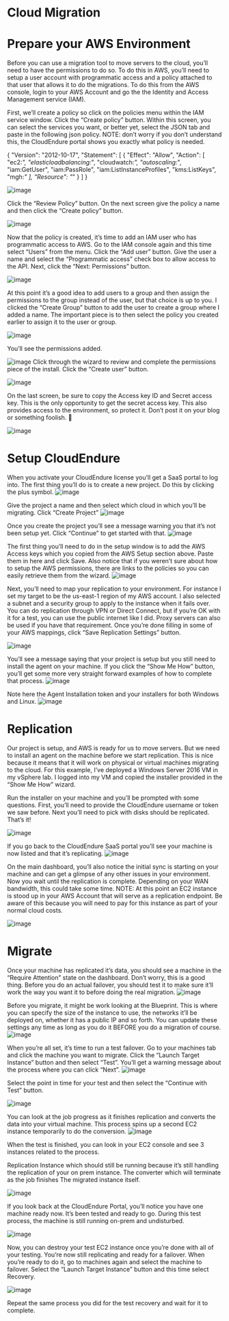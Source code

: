 # Cloud Migration
# Prepare your AWS Environment
Before you can use a migration tool to move servers to the cloud, you’ll need to have the permissions to do so. To do this in AWS, you’ll need to setup a user account with programmatic access and a policy attached to that user that allows it to do the migrations. To do this from the AWS console, login to your AWS Account and go the the Identity and Access Management service (IAM).

First, we’ll create a policy so click on the policies menu within the IAM service window. Click the “Create policy” button. Within this screen, you can select the services you want, or better yet, select the JSON tab and paste in the following json policy. NOTE: don’t worry if you don’t understand this, the CloudEndure portal shows you exactly what policy is needed.


{
  "Version": "2012-10-17",
  "Statement": [
    {
      "Effect": "Allow",
      "Action": [
        "ec2:*",
        "elasticloadbalancing:*",
        "cloudwatch:*",
        "autoscaling:*",
        "iam:GetUser",
        "iam:PassRole",
        "iam:ListInstanceProfiles",
        "kms:ListKeys",
        "mgh:*"
      ],
      "Resource": "*"
    }
  ]
}



![image](https://user-images.githubusercontent.com/82562508/138051319-bac32244-dd10-416f-afc6-d7332a2e3187.png)


Click the “Review Policy” button. On the next screen give the policy a name and then click the “Create policy” button.

![image](https://user-images.githubusercontent.com/82562508/138051400-821db06f-9abb-4bf6-8719-c54da408d969.png)

Now that the policy is created, it’s time to add an IAM user who has programmatic access to AWS. Go to the IAM console again and this time select “Users” from the menu. Click the “Add user” button. Give the user a name and select the “Programmatic access” check box to allow access to the API. Next, click the “Next: Permissions” button.

![image](https://user-images.githubusercontent.com/82562508/138051496-fd544401-fdb2-41bd-b39a-da7f8fae7912.png)

At this point it’s a good idea to add users to a group and then assign the permissions to the group instead of the user, but that choice is up to you. I clicked the “Create Group” button to add the user to create a group where I added a name. The important piece is to then select the policy you created earlier to assign it to the user or group.

![image](https://user-images.githubusercontent.com/82562508/138051561-7c07aeff-3cd7-4d30-8209-e83446fc9fff.png)

You’ll see the permissions added.

![image](https://user-images.githubusercontent.com/82562508/138051888-9ffa32df-45ec-4b7d-aa08-0ab4377fff01.png)
Click through the wizard to review and complete the permissions piece of the install. Click the “Create user” button.

![image](https://user-images.githubusercontent.com/82562508/138052057-1fad4661-924e-4546-8c49-8074ebd2fd97.png)

On the last screen, be sure to copy the Access key ID and Secret access key. This is the only opportunity to get the secret access key. This also provides access to the environment, so protect it. Don’t post it on your blog or something foolish. 🙂

![image](https://user-images.githubusercontent.com/82562508/138052458-a51436ac-f199-4edf-8185-26c8a2bff3a8.png)

# Setup CloudEndure


When you activate your CloudEndure license you’ll get a SaaS portal to log into. The first thing you’ll do is to create a new project. Do this by clicking the plus symbol.
![image](https://user-images.githubusercontent.com/82562508/138053265-5ec0c990-0032-4468-866f-81d7aceae2ac.png)




Give the project a name and then select which cloud in which you’ll be migrating. Click “Create Project”
![image](https://user-images.githubusercontent.com/82562508/138053436-ef7c142f-850d-408c-b37a-11bb421db010.png)




Once you create the project you’ll see a message warning you that it’s not been setup yet. Click “Continue” to get started with that.
![image](https://user-images.githubusercontent.com/82562508/138053541-9e02d6bc-2dc3-436d-8ef5-438debc91473.png)




The first thing you’ll need to do in the setup window is to add the AWS Access keys which you copied from the AWS Setup section above. Paste them in here and click Save. Also notice that if you weren’t sure about how to setup the AWS permissions, there are links to the policies so you can easily retrieve them from the wizard.
![image](https://user-images.githubusercontent.com/82562508/138053605-4fa5ed2f-0a12-4c15-a4b0-6fd6b9367305.png)



Next, you’ll need to map your replication to your environment. For instance I set my target to be the us-east-1 region of my AWS account. I also selected a subnet and a security group to apply to the instance when it fails over. You can do replication through VPN or Direct Connect, but if you’re OK with it for a test, you can use the public internet like I did. Proxy servers can also be used if you have that requirement. Once you’re done filling in some of your AWS mappings, click “Save Replication Settings” button.

![image](https://user-images.githubusercontent.com/82562508/138053659-0496b3b6-054e-4349-8615-fa7248d27287.png)


You’ll see a message saying that your project is setup but you still need to install the agent on your machine. If you click the “Show Me How” button, you’ll get some more very straight forward examples of how to complete that process.
![image](https://user-images.githubusercontent.com/82562508/138053764-9e19c7ef-556d-40f1-83e5-ca43014ff112.png)



Note here the Agent Installation token and your installers for both Windows and Linux.
![image](https://user-images.githubusercontent.com/82562508/138053821-769209b4-75be-4552-96fb-0aa1ad8fa500.png)




# Replication
Our project is setup, and AWS is ready for us to move servers. But we need to install an agent on the machine before we start replication. This is nice because it means that it will work on physical or virtual machines migrating to the cloud. For this example, I’ve deployed a Windows Server 2016 VM in my vSphere lab. I logged into my VM and copied the installer provided in the “Show Me How” wizard.

Run the installer on your machine and you’ll be prompted with some questions. First, you’ll need to provide the CloudEndure username or token we saw before. Next you’ll need to pick with disks should be replicated. That’s it!

![image](https://user-images.githubusercontent.com/82562508/138053983-99bc602d-b9f5-4ae9-a522-46ac202aaa78.png)


If you go back to the CloudEndure SaaS portal you’ll see your machine is now listed and that it’s replicating.
![image](https://user-images.githubusercontent.com/82562508/138054019-39974778-ed30-459f-bed7-cd57cfcd4d0a.png)



On the main dashboard, you’ll also notice the initial sync is starting on your machine and can get a glimpse of any other issues in your environment. Now you wait until the replication is complete. Depending on your WAN bandwidth, this could take some time. NOTE: At this point an EC2 instance is stood up in your AWS Account that will serve as a replication endpoint. Be aware of this because you will need to pay for this instance as part of your normal cloud costs.

![image](https://user-images.githubusercontent.com/82562508/138054066-da72a4d4-691a-4a82-b098-464723b6704d.png)


 

# Migrate
Once your machine has replicated it’s data, you should see a machine in the “Require Attention” state on the dashboard. Don’t worry, this is a good thing. Before you do an actual failover, you should test it to make sure it’ll work the way you want it to before doing the real migration.
![image](https://user-images.githubusercontent.com/82562508/138054130-15d05aba-260f-4bf3-bf32-06950d587b7d.png)



 

Before you migrate, it might be work looking at the Blueprint. This is where you can specify the size of the instance to use, the networks it’ll be deployed on, whether it has a public IP and so forth. You can update these settings any time as long as you do it BEFORE you do a migration of course.
![image](https://user-images.githubusercontent.com/82562508/138054190-cf971bc5-ce05-41e8-937e-348cec914bb2.png)



When you’re all set, it’s time to run a test failover. Go to your machines tab and click the machine you want to migrate. Click the “Launch Target Instance” button and then select “Test”. You’ll get a warning message about the process where you can click “Next”.
![image](https://user-images.githubusercontent.com/82562508/138054269-73a02274-bca1-4051-91c9-4dca8c1f3bb2.png)



Select the point in time for your test and then select the “Continue with Test” button.

![image](https://user-images.githubusercontent.com/82562508/138054373-39f203b9-7537-46b3-a4eb-12cffc0a5265.png)


You can look at the job progress as it finishes replication and converts the data into your virtual machine. This process spins up a second EC2 instance temporarily to do the conversion.
![image](https://user-images.githubusercontent.com/82562508/138054426-2286e7d0-630d-465e-b50b-d1e1996dbbe4.png)



When the test is finished, you can look in your EC2 console and see 3 instances related to the process.

Replication Instance which should still be running because it’s still handling the replication of your on prem instance.
The converter which will terminate as the job finishes
The migrated instance itself.

![image](https://user-images.githubusercontent.com/82562508/138054555-c410f466-2e25-4caf-a8c2-1a2987804f56.png)

If you look back at the CloudEndure Portal, you’ll notice you have one machine ready now. It’s been tested and ready to go. During this test process, the machine is still running on-prem and undisturbed.


![image](https://user-images.githubusercontent.com/82562508/138054632-0f0e9daa-49ec-4f86-8c40-18d875d667e1.png)

Now, you can destroy your test EC2 instance once you’re done with all of your testing. You’re now still replicating and ready for a failover. When you’re ready to do it, go to machines again and select the machine to failover. Select the “Launch Target Instance” button and this time select Recovery.

![image](https://user-images.githubusercontent.com/82562508/138054761-46c14cb9-6c8e-44c7-87c8-a9e9cba9a432.png)


Repeat the same process you did for the test recovery and wait for it to complete.

 
